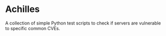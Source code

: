 # Achilles
A collection of simple Python test scripts to check if servers are vulnerable to specific common CVEs.
